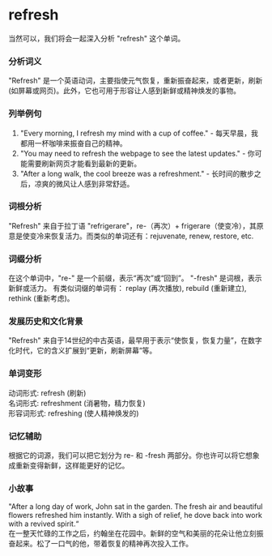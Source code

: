 # refresh

当然可以，我们将会一起深入分析 "refresh" 这个单词。

  

### 分析词义

  

"Refresh" 是一个英语动词，主要指使元气恢复，重新振奋起来，或者更新，刷新(如屏幕或网页)。此外，它也可用于形容让人感到新鲜或精神焕发的事物。

  

### 列举例句

  

1.  "Every morning, I refresh my mind with a cup of coffee." - 每天早晨，我都用一杯咖啡来振奋自己的精神。
2.  "You may need to refresh the webpage to see the latest updates." - 你可能需要刷新网页才能看到最新的更新。
3.  "After a long walk, the cool breeze was a refreshment." - 长时间的散步之后，凉爽的微风让人感到非常舒适。

  

### 词根分析

  

"Refresh" 来自于拉丁语 "refrigerare"，re-（再次）+ frigerare（使变冷），其原意是使变冷来恢复活力。而类似的单词还有：rejuvenate, renew, restore, etc.

  

### 词缀分析

  

在这个单词中，"re-" 是一个前缀，表示“再次”或“回到”。 "-fresh" 是词根，表示新鲜或活力。 有类似词缀的单词有： replay (再次播放), rebuild (重新建立), rethink (重新考虑)。

  

### 发展历史和文化背景

  

"Refresh" 来自于14世纪的中古英语，最早用于表示“使恢复，恢复力量”，在数字化时代，它的含义扩展到“更新，刷新屏幕”等。

  

### 单词变形

  

动词形式: refresh (刷新)  
名词形式: refreshment (消暑物，精力恢复)  
形容词形式: refreshing (使人精神焕发的)

  

### 记忆辅助

  

根据它的词源，我们可以把它划分为 re- 和 -fresh 两部分。你也许可以将它想象成重新变得新鲜，这样能更好的记忆。

  

### 小故事

  

"After a long day of work, John sat in the garden. The fresh air and beautiful flowers refreshed him instantly. With a sigh of relief, he dove back into work with a revived spirit.“  
在一整天忙碌的工作之后，约翰坐在花园中。新鲜的空气和美丽的花朵让他立刻振奋起来。松了一口气的他，带着恢复的精神再次投入工作。
